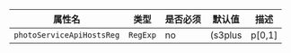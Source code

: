 |属性名|类型|是否必须|默认值|描述|
|----------|----------|----------|----------|----------|
|`photoServiceApiHostsReg`|`RegExp`|no|(s3plus|p[0,1]|img|vfile)\.meituan\.net
